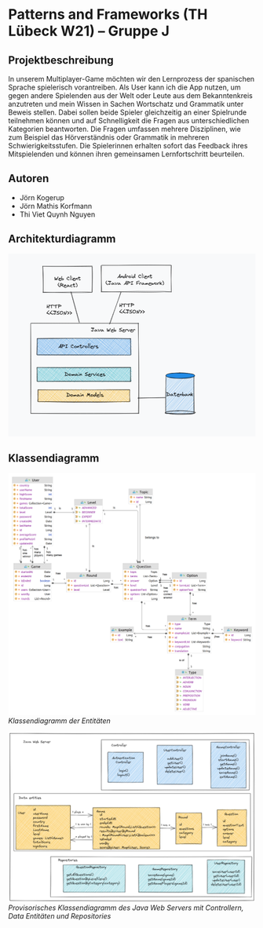 # Patterns and Frameworks (TH Lübeck W21) – Gruppe J

## Projektbeschreibung
In unserem Multiplayer-Game möchten wir den Lernprozess der spanischen Sprache spielerisch vorantreiben. Als User kann ich die App nutzen, um gegen andere Spielenden aus der Welt oder Leute aus dem Bekanntenkreis anzutreten und mein Wissen in Sachen Wortschatz und Grammatik unter Beweis stellen. Dabei sollen beide Spieler gleichzeitig an einer Spielrunde teilnehmen können und auf Schnelligkeit die Fragen aus unterschiedlichen Kategorien beantworten. Die Fragen umfassen mehrere Disziplinen, wie zum Beispiel das Hörverständnis oder Grammatik in mehreren Schwierigkeitsstufen. Die Spielerinnen erhalten sofort das Feedback ihres Mitspielenden und können ihren gemeinsamen Lernfortschritt beurteilen.

## Autoren
- Jörn Kogerup	
- Jörn Mathis Korfmann
- Thi Viet Quynh Nguyen

## Architekturdiagramm
![alt text](diagram/architecture%20diagram.png "architecture diagram")

## Klassendiagramm
![alt text](diagram/class%20diagram.png "class diagram")
*Klassendiagramm der Entitäten*

![alt text](diagram/Class%20diagram%20with%20controllers%20and%20repositories.png "class diagram extended")
*Provisorisches Klassendiagramm des Java Web Servers mit Controllern, Data Entitäten und Repositories*
